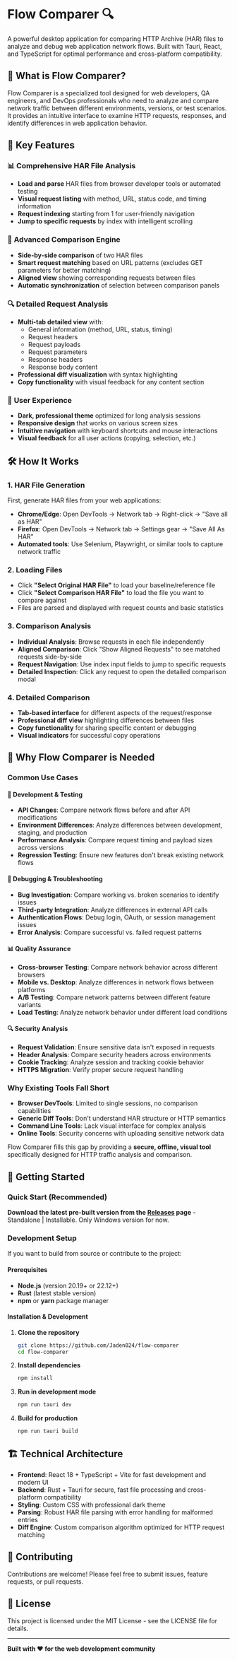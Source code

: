 # Flow Comparer 🔍

A powerful desktop application for comparing HTTP Archive (HAR) files to analyze and debug web application network flows. Built with Tauri, React, and TypeScript for optimal performance and cross-platform compatibility.

## 🎯 What is Flow Comparer?

Flow Comparer is a specialized tool designed for web developers, QA engineers, and DevOps professionals who need to analyze and compare network traffic between different environments, versions, or test scenarios. It provides an intuitive interface to examine HTTP requests, responses, and identify differences in web application behavior.

## 🚀 Key Features

### 📊 **Comprehensive HAR File Analysis**
- **Load and parse** HAR files from browser developer tools or automated testing
- **Visual request listing** with method, URL, status code, and timing information
- **Request indexing** starting from 1 for user-friendly navigation
- **Jump to specific requests** by index with intelligent scrolling

### 🔄 **Advanced Comparison Engine**
- **Side-by-side comparison** of two HAR files
- **Smart request matching** based on URL patterns (excludes GET parameters for better matching)
- **Aligned view** showing corresponding requests between files
- **Automatic synchronization** of selection between comparison panels

### 🔍 **Detailed Request Analysis**
- **Multi-tab detailed view** with:
  - General information (method, URL, status, timing)
  - Request headers
  - Request payloads
  - Request parameters
  - Response headers
  - Response body content
- **Professional diff visualization** with syntax highlighting
- **Copy functionality** with visual feedback for any content section

### 🎨 **User Experience**
- **Dark, professional theme** optimized for long analysis sessions
- **Responsive design** that works on various screen sizes
- **Intuitive navigation** with keyboard shortcuts and mouse interactions
- **Visual feedback** for all user actions (copying, selection, etc.)

## 🛠️ How It Works

### 1. **HAR File Generation**
First, generate HAR files from your web applications:
- **Chrome/Edge**: Open DevTools → Network tab → Right-click → "Save all as HAR"
- **Firefox**: Open DevTools → Network tab → Settings gear → "Save All As HAR"
- **Automated tools**: Use Selenium, Playwright, or similar tools to capture network traffic

### 2. **Loading Files**
- Click **"Select Original HAR File"** to load your baseline/reference file
- Click **"Select Comparison HAR File"** to load the file you want to compare against
- Files are parsed and displayed with request counts and basic statistics

### 3. **Comparison Analysis**
- **Individual Analysis**: Browse requests in each file independently
- **Aligned Comparison**: Click "Show Aligned Requests" to see matched requests side-by-side
- **Request Navigation**: Use index input fields to jump to specific requests
- **Detailed Inspection**: Click any request to open the detailed comparison modal

### 4. **Detailed Comparison**
- **Tab-based interface** for different aspects of the request/response
- **Professional diff view** highlighting differences between files
- **Copy functionality** for sharing specific content or debugging
- **Visual indicators** for successful copy operations

## 🎯 Why Flow Comparer is Needed

### **Common Use Cases**

#### 🔧 **Development & Testing**
- **API Changes**: Compare network flows before and after API modifications
- **Environment Differences**: Analyze differences between development, staging, and production
- **Performance Analysis**: Compare request timing and payload sizes across versions
- **Regression Testing**: Ensure new features don't break existing network flows

#### 🐛 **Debugging & Troubleshooting**
- **Bug Investigation**: Compare working vs. broken scenarios to identify issues
- **Third-party Integration**: Analyze differences in external API calls
- **Authentication Flows**: Debug login, OAuth, or session management issues
- **Error Analysis**: Compare successful vs. failed request patterns

#### 📊 **Quality Assurance**
- **Cross-browser Testing**: Compare network behavior across different browsers
- **Mobile vs. Desktop**: Analyze differences in network flows between platforms
- **A/B Testing**: Compare network patterns between different feature variants
- **Load Testing**: Analyze network behavior under different load conditions

#### 🔍 **Security Analysis**
- **Request Validation**: Ensure sensitive data isn't exposed in requests
- **Header Analysis**: Compare security headers across environments
- **Cookie Tracking**: Analyze session and tracking cookie behavior
- **HTTPS Migration**: Verify proper secure request handling

### **Why Existing Tools Fall Short**

- **Browser DevTools**: Limited to single sessions, no comparison capabilities
- **Generic Diff Tools**: Don't understand HAR structure or HTTP semantics
- **Command Line Tools**: Lack visual interface for complex analysis
- **Online Tools**: Security concerns with uploading sensitive network data

Flow Comparer fills this gap by providing a **secure, offline, visual tool** specifically designed for HTTP traffic analysis and comparison.

## 🚀 Getting Started

### Quick Start (Recommended)

**Download the latest pre-built version from the [Releases](https://github.com/Jaden024/flow-comparer/releases) page** - Standalone | Installable. Only Windows version for now.

### Development Setup

If you want to build from source or contribute to the project:

#### Prerequisites
- **Node.js** (version 20.19+ or 22.12+)
- **Rust** (latest stable version)
- **npm** or **yarn** package manager

#### Installation & Development

1. **Clone the repository**
   ```bash
   git clone https://github.com/Jaden024/flow-comparer
   cd flow-comparer
   ```

2. **Install dependencies**
   ```bash
   npm install
   ```

3. **Run in development mode**
   ```bash
   npm run tauri dev
   ```

4. **Build for production**
   ```bash
   npm run tauri build
   ```

## 🏗️ Technical Architecture

- **Frontend**: React 18 + TypeScript + Vite for fast development and modern UI
- **Backend**: Rust + Tauri for secure, fast file processing and cross-platform compatibility
- **Styling**: Custom CSS with professional dark theme
- **Parsing**: Robust HAR file parsing with error handling for malformed entries
- **Diff Engine**: Custom comparison algorithm optimized for HTTP request matching

## 🤝 Contributing

Contributions are welcome! Please feel free to submit issues, feature requests, or pull requests.

## 📄 License

This project is licensed under the MIT License - see the LICENSE file for details.

---

**Built with ❤️ for the web development community**
